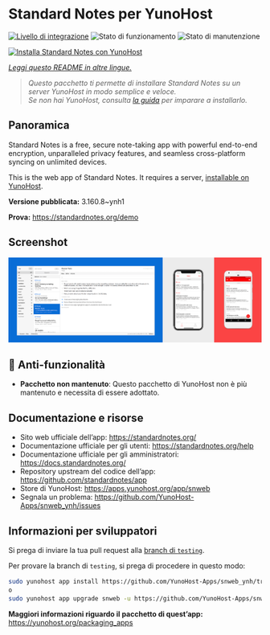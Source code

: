 <!--
N.B.: Questo README è stato automaticamente generato da <https://github.com/YunoHost/apps/tree/master/tools/readme_generator>
NON DEVE essere modificato manualmente.
-->

# Standard Notes per YunoHost

[![Livello di integrazione](https://dash.yunohost.org/integration/snweb.svg)](https://dash.yunohost.org/appci/app/snweb) ![Stato di funzionamento](https://ci-apps.yunohost.org/ci/badges/snweb.status.svg) ![Stato di manutenzione](https://ci-apps.yunohost.org/ci/badges/snweb.maintain.svg)

[![Installa Standard Notes con YunoHost](https://install-app.yunohost.org/install-with-yunohost.svg)](https://install-app.yunohost.org/?app=snweb)

*[Leggi questo README in altre lingue.](./ALL_README.md)*

> *Questo pacchetto ti permette di installare Standard Notes su un server YunoHost in modo semplice e veloce.*  
> *Se non hai YunoHost, consulta [la guida](https://yunohost.org/install) per imparare a installarlo.*

## Panoramica

Standard Notes is a free, secure note-taking app with powerful end-to-end encryption, unparalleled privacy features, and seamless cross-platform syncing on unlimited devices. 

This is the web app of Standard Notes. It requires a server, [installable on YunoHost](https://github.com/YunoHost-Apps/snserver_ynh).


**Versione pubblicata:** 3.160.8~ynh1

**Prova:** <https://standardnotes.org/demo>

## Screenshot

![Screenshot di Standard Notes](./doc/screenshots/standard_notes.png)

## :red_circle: Anti-funzionalità

- **Pacchetto non mantenuto**: Questo pacchetto di YunoHost non è più mantenuto e necessita di essere adottato.

## Documentazione e risorse

- Sito web ufficiale dell’app: <https://standardnotes.org/>
- Documentazione ufficiale per gli utenti: <https://standardnotes.org/help>
- Documentazione ufficiale per gli amministratori: <https://docs.standardnotes.org/>
- Repository upstream del codice dell’app: <https://github.com/standardnotes/app>
- Store di YunoHost: <https://apps.yunohost.org/app/snweb>
- Segnala un problema: <https://github.com/YunoHost-Apps/snweb_ynh/issues>

## Informazioni per sviluppatori

Si prega di inviare la tua pull request alla [branch di `testing`](https://github.com/YunoHost-Apps/snweb_ynh/tree/testing).

Per provare la branch di `testing`, si prega di procedere in questo modo:

```bash
sudo yunohost app install https://github.com/YunoHost-Apps/snweb_ynh/tree/testing --debug
o
sudo yunohost app upgrade snweb -u https://github.com/YunoHost-Apps/snweb_ynh/tree/testing --debug
```

**Maggiori informazioni riguardo il pacchetto di quest’app:** <https://yunohost.org/packaging_apps>
